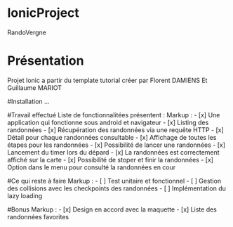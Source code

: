 # IonicProject
RandoVergne

# Présentation
Projet Ionic a partir du template tutorial créer par Florent DAMIENS Et Guillaume MARIOT

#Installation
...

#Travail effectué
Liste de fonctionnalitées présentent :
Markup :  - [x] Une application qui fonctionne sous android et navigateur
          - [x] Listing des randonnées
          - [x] Récupération des randonnées via une requête HTTP
          - [x] Détail pour chaque randonnées consultable
          - [x] Affichage de toutes les étapes pour les randonnées
          - [x] Possibilité de lancer une randonnées
          - [x] Lancement du timer lors du dépard
          - [x] La randonnées est correctement affiché sur la carte
          - [x] Possibilité de stoper et finir la randonnées
          - [x] Option dans le menu pour consulté la randonnées en cour

#Ce qui reste à faire
Markup :  - [ ] Test unitaire et fonctionnel
          - [ ] Gestion des collisions avec les checkpoints des randonnées
          - [ ] Implémentation du lazy loading

#Bonus
Markup :  - [x] Design en accord avec la maquette
          - [x] Liste des randonnées favorites
